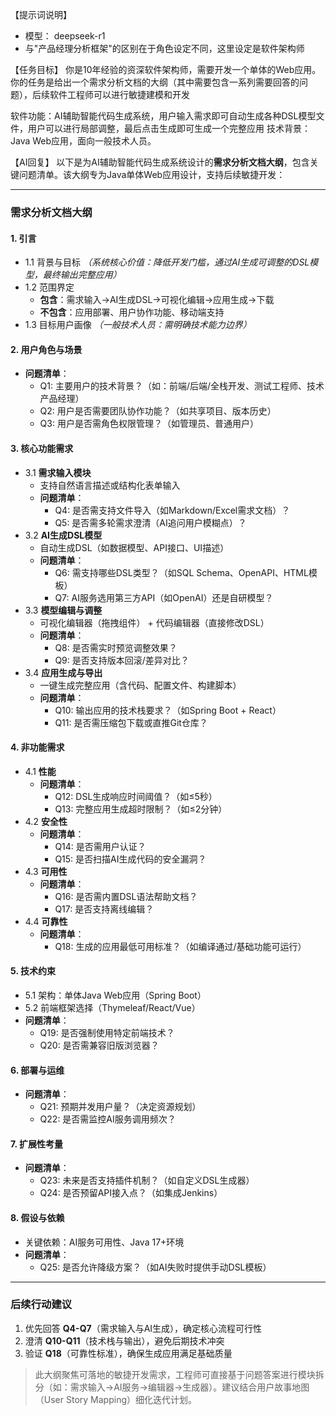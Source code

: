 【提示词说明】
* 模型： deepseek-r1
* 与"产品经理分析框架"的区别在于角色设定不同，这里设定是软件架构师

【任务目标】
你是10年经验的资深软件架构师，需要开发一个单体的Web应用。你的任务是给出一个需求分析文档的大纲（其中需要包含一系列需要回答的问题），后续软件工程师可以进行敏捷建模和开发

软件功能：AI辅助智能代码生成系统，用户输入需求即可自动生成各种DSL模型文件，用户可以进行局部调整，最后点击生成即可生成一个完整应用
技术背景：Java Web应用，面向一般技术人员。

【AI回复】
以下是为AI辅助智能代码生成系统设计的**需求分析文档大纲**，包含关键问题清单。该大纲专为Java单体Web应用设计，支持后续敏捷开发：

---

### **需求分析文档大纲**

#### **1. 引言**
- 1.1 背景与目标
  *（系统核心价值：降低开发门槛，通过AI生成可调整的DSL模型，最终输出完整应用）*
- 1.2 范围界定
  - **包含**：需求输入→AI生成DSL→可视化编辑→应用生成→下载
  - **不包含**：应用部署、用户协作功能、移动端支持
- 1.3 目标用户画像
  *（一般技术人员：需明确技术能力边界）*

#### **2. 用户角色与场景**
- **问题清单**：
  - Q1: 主要用户的技术背景？（如：前端/后端/全栈开发、测试工程师、技术产品经理）
  - Q2: 用户是否需要团队协作功能？（如共享项目、版本历史）
  - Q3: 用户是否需角色权限管理？（如管理员、普通用户）

#### **3. 核心功能需求**
- 3.1 **需求输入模块**
  - 支持自然语言描述或结构化表单输入
  - **问题清单**：
    - Q4: 是否需支持文件导入（如Markdown/Excel需求文档）？
    - Q5: 是否需多轮需求澄清（AI追问用户模糊点）？
- 3.2 **AI生成DSL模型**
  - 自动生成DSL（如数据模型、API接口、UI描述）
  - **问题清单**：
    - Q6: 需支持哪些DSL类型？（如SQL Schema、OpenAPI、HTML模板）
    - Q7: AI服务选用第三方API（如OpenAI）还是自研模型？
- 3.3 **模型编辑与调整**
  - 可视化编辑器（拖拽组件） + 代码编辑器（直接修改DSL）
  - **问题清单**：
    - Q8: 是否需实时预览调整效果？
    - Q9: 是否支持版本回滚/差异对比？
- 3.4 **应用生成与导出**
  - 一键生成完整应用（含代码、配置文件、构建脚本）
  - **问题清单**：
    - Q10: 输出应用的技术栈要求？（如Spring Boot + React）
    - Q11: 是否需压缩包下载或直推Git仓库？

#### **4. 非功能需求**
- 4.1 **性能**
  - **问题清单**：
    - Q12: DSL生成响应时间阈值？（如≤5秒）
    - Q13: 完整应用生成超时限制？（如≤2分钟）
- 4.2 **安全性**
  - **问题清单**：
    - Q14: 是否需用户认证？
    - Q15: 是否扫描AI生成代码的安全漏洞？
- 4.3 **可用性**
  - **问题清单**：
    - Q16: 是否需内置DSL语法帮助文档？
    - Q17: 是否支持离线编辑？
- 4.4 **可靠性**
  - **问题清单**：
    - Q18: 生成的应用最低可用标准？（如编译通过/基础功能可运行）

#### **5. 技术约束**
- 5.1 架构：单体Java Web应用（Spring Boot）
- 5.2 前端框架选择（Thymeleaf/React/Vue）
- **问题清单**：
  - Q19: 是否强制使用特定前端技术？
  - Q20: 是否需兼容旧版浏览器？

#### **6. 部署与运维**
- **问题清单**：
  - Q21: 预期并发用户量？（决定资源规划）
  - Q22: 是否需监控AI服务调用频次？

#### **7. 扩展性考量**
- **问题清单**：
  - Q23: 未来是否支持插件机制？（如自定义DSL生成器）
  - Q24: 是否预留API接入点？（如集成Jenkins）

#### **8. 假设与依赖**
- 关键依赖：AI服务可用性、Java 17+环境
- **问题清单**：
  - Q25: 是否允许降级方案？（如AI失败时提供手动DSL模板）

---

### **后续行动建议**
1. 优先回答 **Q4-Q7**（需求输入与AI生成），确定核心流程可行性
2. 澄清 **Q10-Q11**（技术栈与输出），避免后期技术冲突
3. 验证 **Q18**（可靠性标准），确保生成应用满足基础质量

> 此大纲聚焦可落地的敏捷开发需求，工程师可直接基于问题答案进行模块拆分（如：需求输入→AI服务→编辑器→生成器）。建议结合用户故事地图（User Story Mapping）细化迭代计划。




